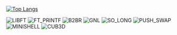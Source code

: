 [![Top Langs](https://github-readme-stats.vercel.app/api/top-langs/?username=OSS-42)](https://github.com/OSS-42/github-readme-stats)

![LIBFT](https://github.com/byaliego/42-project-badges/blob/main/badges/libft-bonus.png)
![FT_PRINTF](https://github.com/byaliego/42-project-badges/blob/main/badges/ft_printf-bonus.png)
![B2BR](https://github.com/byaliego/42-project-badges/blob/main/badges/born2beroot-bonus.png)
![GNL](https://github.com/byaliego/42-project-badges/blob/main/badges/get_next_line-bonus.png)
![SO_LONG](https://github.com/byaliego/42-project-badges/blob/main/badges/so_long-bonus.png)
![PUSH_SWAP](https://github.com/byaliego/42-project-badges/blob/main/badges/push_swap.png)
![MINISHELL](https://github.com/byaliego/42-project-badges/blob/main/badges/minishell-bonus.png)
![CUB3D](https://github.com/byaliego/42-project-badges/blob/main/badges/cub3d-bonus.png)


<!--
**OSS-42/OSS-42** is a ✨ _special_ ✨ repository because its `README.md` (this file) appears on your GitHub profile.

Here are some ideas to get you started:

- 🔭 I’m currently working on ...
- 🌱 I’m currently learning ...
- 👯 I’m looking to collaborate on ...
- 🤔 I’m looking for help with ...
- 💬 Ask me about ...
- 📫 How to reach me: ...
- 😄 Pronouns: ...
- ⚡ Fun fact: ...
-->
